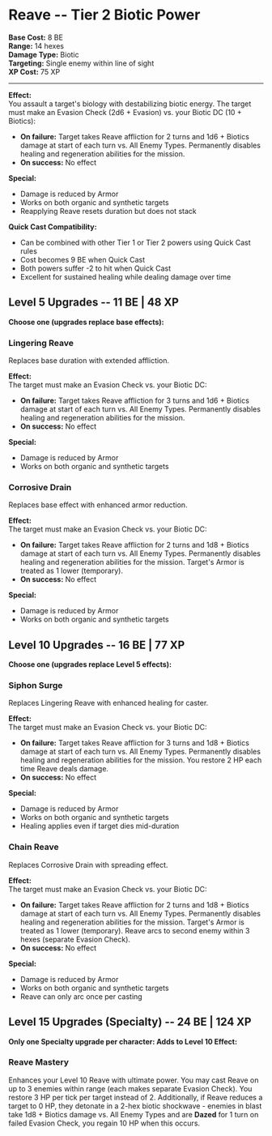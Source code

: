 # Reave -- Tier 2 Biotic Power

**Base Cost:** 8 BE  
**Range:** 14 hexes  
**Damage Type:** Biotic  
**Targeting:** Single enemy within line of sight  
**XP Cost:** 75 XP

---

**Effect:**  
You assault a target's biology with destabilizing biotic energy. The target must make an Evasion Check (2d6 + Evasion) vs. your Biotic DC (10 + Biotics):
- **On failure:** Target takes Reave affliction for 2 turns and 1d6 + Biotics damage at start of each turn vs. All Enemy Types. Permanently disables healing and regeneration abilities for the mission.
- **On success:** No effect

**Special:**  
- Damage is reduced by Armor
- Works on both organic and synthetic targets
- Reapplying Reave resets duration but does not stack

**Quick Cast Compatibility:**  
- Can be combined with other Tier 1 or Tier 2 powers using Quick Cast rules
- Cost becomes 9 BE when Quick Cast
- Both powers suffer -2 to hit when Quick Cast
- Excellent for sustained healing while dealing damage over time

## Level 5 Upgrades -- 11 BE | 48 XP

**Choose one (upgrades replace base effects):**

### Lingering Reave
Replaces base duration with extended affliction.

**Effect:**  
The target must make an Evasion Check vs. your Biotic DC:
- **On failure:** Target takes Reave affliction for 3 turns and 1d6 + Biotics damage at start of each turn vs. All Enemy Types. Permanently disables healing and regeneration abilities for the mission.
- **On success:** No effect

**Special:**  
- Damage is reduced by Armor
- Works on both organic and synthetic targets

### Corrosive Drain
Replaces base effect with enhanced armor reduction.

**Effect:**  
The target must make an Evasion Check vs. your Biotic DC:
- **On failure:** Target takes Reave affliction for 2 turns and 1d8 + Biotics damage at start of each turn vs. All Enemy Types. Permanently disables healing and regeneration abilities for the mission. Target's Armor is treated as 1 lower (temporary).
- **On success:** No effect

**Special:**  
- Damage is reduced by Armor
- Works on both organic and synthetic targets

## Level 10 Upgrades -- 16 BE | 77 XP

**Choose one (upgrades replace Level 5 effects):**

### Siphon Surge
Replaces Lingering Reave with enhanced healing for caster.

**Effect:**  
The target must make an Evasion Check vs. your Biotic DC:
- **On failure:** Target takes Reave affliction for 3 turns and 1d8 + Biotics damage at start of each turn vs. All Enemy Types. Permanently disables healing and regeneration abilities for the mission. You restore 2 HP each time Reave deals damage.
- **On success:** No effect

**Special:**  
- Damage is reduced by Armor
- Works on both organic and synthetic targets
- Healing applies even if target dies mid-duration

### Chain Reave
Replaces Corrosive Drain with spreading effect.

**Effect:**  
The target must make an Evasion Check vs. your Biotic DC:
- **On failure:** Target takes Reave affliction for 2 turns and 1d8 + Biotics damage at start of each turn vs. All Enemy Types. Permanently disables healing and regeneration abilities for the mission. Target's Armor is treated as 1 lower (temporary). Reave arcs to second enemy within 3 hexes (separate Evasion Check).
- **On success:** No effect

**Special:**  
- Damage is reduced by Armor
- Works on both organic and synthetic targets
- Reave can only arc once per casting

## Level 15 Upgrades (Specialty) -- 24 BE | 124 XP

**Only one Specialty upgrade per character: Adds to Level 10 Effect:**

### Reave Mastery
Enhances your Level 10 Reave with ultimate power. You may cast Reave on up to 3 enemies within range (each makes separate Evasion Check). You restore 3 HP per tick per target instead of 2. Additionally, if Reave reduces a target to 0 HP, they detonate in a 2-hex biotic shockwave - enemies in blast take 1d8 + Biotics damage vs. All Enemy Types and are **Dazed** for 1 turn on failed Evasion Check, you regain 10 HP when this occurs.
